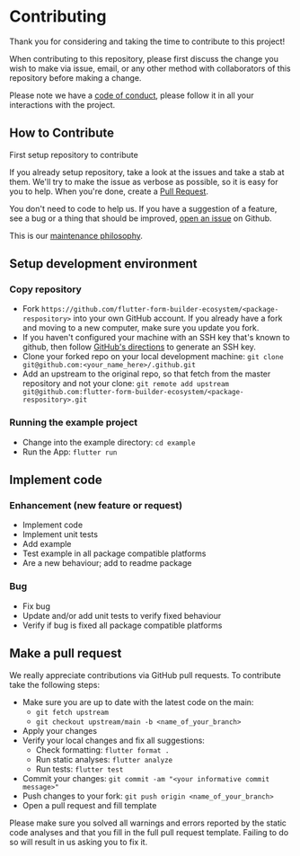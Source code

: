 # Contributing

Thank you for considering and taking the time to contribute to this project!

When contributing to this repository, please first discuss the change you wish to make via issue, email, or any other method with collaborators of this repository before making a change.

Please note we have a [code of conduct](https://github.com/flutter-form-builder-ecosystem/.github/blob/main/CODE_OF_CONDUCT.md), please follow it in all your interactions with the project.

## How to Contribute

First setup repository to contribute

If you already setup repository, take a look at the issues and take a stab at them. We'll try to make the issue as verbose as possible, so it is easy for you to help. When you're done, create a [Pull Request](https://github.com/flutter-form-builder-ecosystem/<pull-request-package>/compare).

You don't need to code to help us. If you have a suggestion of a feature, see a bug or a thing that should be improved, [open an issue](https://github.com/flutter-form-builder-ecosystem/<issue-package>/issues/new/choose) on Github.

This is our [maintenance philosophy](https://github.com/flutter-form-builder-ecosystem/.github/blob/main/MAINTENANCE_PHILOSOPHY.md).

## Setup development environment

### Copy repository

 * Fork `https://github.com/flutter-form-builder-ecosystem/<package-respository>` into your own GitHub account. If you already have a fork and moving to a new computer, make sure you update you fork.
 * If you haven't configured your machine with an SSH key that's known to github, then
   follow [GitHub's directions](https://help.github.com/articles/generating-ssh-keys/)
   to generate an SSH key.
 * Clone your forked repo on your local development machine: `git clone git@github.com:<your_name_here>/.github.git`
 * Add an upstream to the original repo, so that fetch from the master repository and not your clone: `git remote add upstream git@github.com:flutter-form-builder-ecosystem/<package-respository>.git`

### Running the example project

 * Change into the example directory: `cd example`
 * Run the App: `flutter run`

## Implement code

### Enhancement (new feature or request)

- Implement code
- Implement unit tests
- Add example
- Test example in all package compatible platforms
- Are a new behaviour; add to readme package

### Bug

- Fix bug
- Update and/or add unit tests to verify fixed behaviour
- Verify if bug is fixed all package compatible platforms

## Make a pull request

We really appreciate contributions via GitHub pull requests. To contribute take the following steps:

 * Make sure you are up to date with the latest code on the main: 
   * `git fetch upstream`
   * `git checkout upstream/main -b <name_of_your_branch>`
 * Apply your changes
 * Verify your local changes and fix all suggestions:
   * Check formatting: `flutter format .`
   * Run static analyses: `flutter analyze`
   * Run tests: `flutter test`
 * Commit your changes: `git commit -am "<your informative commit message>"`
 * Push changes to your fork: `git push origin <name_of_your_branch>`
 * Open a pull request and fill template

 Please make sure you solved all warnings and errors reported by the static code analyses and that you fill in the full pull request template. Failing to do so will result in us asking you to fix it.

